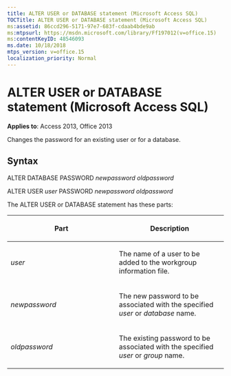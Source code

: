 ```yaml
---
title: ALTER USER or DATABASE statement (Microsoft Access SQL)
TOCTitle: ALTER USER or DATABASE statement (Microsoft Access SQL)
ms:assetid: 86ccd296-5171-97e7-683f-cdaab4bde9ab
ms:mtpsurl: https://msdn.microsoft.com/library/Ff197012(v=office.15)
ms:contentKeyID: 48546093
ms.date: 10/18/2018
mtps_version: v=office.15
localization_priority: Normal
---
```


# ALTER USER or DATABASE statement (Microsoft Access SQL)

**Applies to**: Access 2013, Office 2013

Changes the password for an existing user or for a database.

## Syntax

ALTER DATABASE PASSWORD *newpassword oldpassword*

ALTER USER *user* PASSWORD *newpassword oldpassword*

The ALTER USER or DATABASE statement has these parts:

<table>
<colgroup>
<col style="width: 50%" />
<col style="width: 50%" />
</colgroup>
<thead>
<tr class="header">
<th><p>Part</p></th>
<th><p>Description</p></th>
</tr>
</thead>
<tbody>
<tr class="odd">
<td><p><em>user</em></p></td>
<td><p>The name of a user to be added to the workgroup information file.</p></td>
</tr>
<tr class="even">
<td><p><em>newpassword</em></p></td>
<td><p>The new password to be associated with the specified <em>user</em> or <em>database</em> name.</p></td>
</tr>
<tr class="odd">
<td><p><em>oldpassword</em></p></td>
<td><p>The existing password to be associated with the specified <em>user</em> or <em>group</em> name.</p></td>
</tr>
</tbody>
</table>

